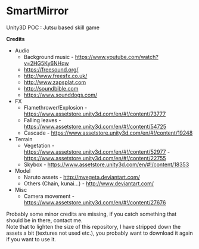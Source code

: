 SmartMirror
===========
Unity3D POC : Jutsu based skill game

**Credits**
- Audio
  - Background music - https://www.youtube.com/watch?v=2HG5Ky6NHqw
  - https://freesound.org/
  - http://www.freesfx.co.uk/
  - http://www.zapsplat.com
  - http://soundbible.com
  - https://www.sounddogs.com/
- FX
  - Flamethrower/Explosion - https://www.assetstore.unity3d.com/en/#!/content/73777
  - Falling leaves - https://www.assetstore.unity3d.com/en/#!/content/54725
  - Cascade - https://www.assetstore.unity3d.com/en/#!/content/19248
- Terrain
  - Vegetation - https://www.assetstore.unity3d.com/en/#!/content/52977 - https://www.assetstore.unity3d.com/en/#!/content/22755
  - Skybox - https://www.assetstore.unity3d.com/en/#!/content/18353
- Model
  - Naruto assets - http://mvegeta.deviantart.com/
  - Others (Chain, kunai...) - http://www.deviantart.com/
- Misc
  - Camera movement - https://www.assetstore.unity3d.com/en/#!/content/27676
 
Probably some minor credits are missing, if you catch something that should be in there, contact me.<br>
Note that to lighten the size of this repository, I have stripped down the assets a bit (textures not used etc.), you probably want to download it again if you want to use it.
